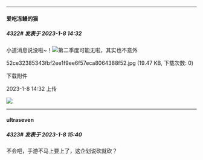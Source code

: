 

*****

####  爱吃冻鳗的猫  
##### 4322#       发表于 2023-1-8 14:32

小道消息说没啦~！<img src="https://static.saraba1st.com/image/smiley/face2017/067.png" referrerpolicy="no-referrer">第二季度可能无啦，其实也不意外

52ce32385343fbf2ee1f9ee6f57eca8064388f52.jpg
(19.47 KB, 下载次数: 0)

下载附件

2023-1-8 14:32 上传

<img src="https://img.saraba1st.com/forum/202301/08/143200kkqs26dqejqshqkd.jpg" referrerpolicy="no-referrer">



*****

####  ultraseven  
##### 4323#       发表于 2023-1-8 15:40

不会吧，手游不马上要上了，这企划说砍就砍？

